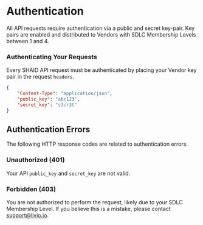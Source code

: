 # Authentication
All API requests require authentication via a public and secret key-pair. Key pairs are enabled and distributed to Vendors with SDLC Membership Levels between 1 and 4.

### Authenticating Your Requests
Every SHAID API request must be authenticated by placing your Vendor key pair in the request `headers`.
```json
{
    "Content-Type": "application/json",
    "public_key": "abc123",
    "secret_key": "s3cr3t"
}
```

## Authentication Errors
The following HTTP response codes are related to authentication errors.

### Unauthorized (401)
Your API `public_key` and `secret_key` are not valid.

### Forbidden (403)
You are not authorized to perform the request, likely due to your SDLC Membership Level. If you believe this is a mistake, please contact support@livio.io.
